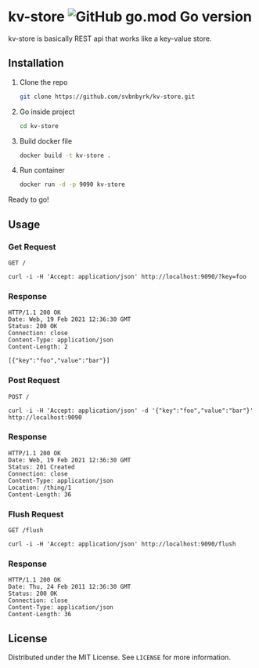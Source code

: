 # kv-store ![GitHub go.mod Go version](https://img.shields.io/github/go-mod/go-version/svbnbyrk/kv-store)

kv-store is basically REST api that works like a key-value store.

<!-- GETTING STARTED -->

## Installation

1. Clone the repo

   ```sh
   git clone https://github.com/svbnbyrk/kv-store.git
   ```

2. Go inside project

   ```sh
   cd kv-store
   ```

3. Build docker file

   ```sh
   docker build -t kv-store .   
    ```

4. Run container

   ```sh
   docker run -d -p 9090 kv-store  
    ```

Ready to go!

## Usage

### Get Request

`GET /`

    curl -i -H 'Accept: application/json' http://localhost:9090/?key=foo

### Response

    HTTP/1.1 200 OK
    Date: Web, 19 Feb 2021 12:36:30 GMT
    Status: 200 OK
    Connection: close
    Content-Type: application/json
    Content-Length: 2

    [{"key":"foo","value":"bar"}]

### Post Request

`POST /`

    curl -i -H 'Accept: application/json' -d '{"key":"foo","value":"bar"}' http://localhost:9090

### Response

    HTTP/1.1 200 OK
    Date: Web, 19 Feb 2021 12:36:30 GMT
    Status: 201 Created
    Connection: close
    Content-Type: application/json
    Location: /thing/1
    Content-Length: 36

### Flush Request

`GET /flush`

    curl -i -H 'Accept: application/json' http://localhost:9090/flush

### Response

    HTTP/1.1 200 OK
    Date: Thu, 24 Feb 2011 12:36:30 GMT
    Status: 200 OK
    Connection: close
    Content-Type: application/json
    Content-Length: 36

## License

Distributed under the MIT License. See `LICENSE` for more information.
